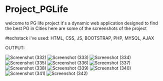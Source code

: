 # Project_PGLife
welcome to PG life project 
it's a dynamic web application designed to find the best PG in Cities 
here are some of the screenshots of the project 

#techstack i've used: HTML, CSS, JS, BOOTSTRAP, PHP, MYSQL, AJAX

OUTPUT:

![Screenshot (332)](https://github.com/Mohanashiva/Project_PGLife/assets/106060739/69bacf9c-2cb5-4b1b-b26e-66ee69404a2d)
![Screenshot (333)](https://github.com/Mohanashiva/Project_PGLife/assets/106060739/1603972e-8edb-492b-9567-0c235ace721a)
![Screenshot (334)](https://github.com/Mohanashiva/Project_PGLife/assets/106060739/a859245a-fb73-47fa-9064-0471d259a264)
![Screenshot (335)](https://github.com/Mohanashiva/Project_PGLife/assets/106060739/db02af13-f52b-4054-8119-abb03f0901bc)
![Screenshot (336)](https://github.com/Mohanashiva/Project_PGLife/assets/106060739/b31e37ce-b3fd-49ad-8712-d7c5783f49a3)
![Screenshot (337)](https://github.com/Mohanashiva/Project_PGLife/assets/106060739/bb1de409-6b26-4dd3-aeb1-c0cd70566d31)
![Screenshot (338)](https://github.com/Mohanashiva/Project_PGLife/assets/106060739/2ffe629d-2bf5-46d8-ade4-e74e053db087)
![Screenshot (339)](https://github.com/Mohanashiva/Project_PGLife/assets/106060739/10d76c1a-329f-4c3a-8117-1b47bd6778ad)
![Screenshot (340)](https://github.com/Mohanashiva/Project_PGLife/assets/106060739/a537b6e3-18d8-4f2b-a6d3-0e30f50fb719)
![Screenshot (341)](https://github.com/Mohanashiva/Project_PGLife/assets/106060739/fedab882-a1ab-44e5-b641-6b607f281af2)
![Screenshot (342)](https://github.com/Mohanashiva/Project_PGLife/assets/106060739/64f2de03-e443-4b94-b910-ac35bda55a93)
